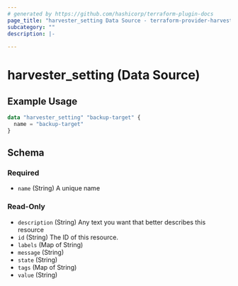 ```yaml
---
# generated by https://github.com/hashicorp/terraform-plugin-docs
page_title: "harvester_setting Data Source - terraform-provider-harvester"
subcategory: ""
description: |-
  
---
```


# harvester_setting (Data Source)



## Example Usage

```terraform
data "harvester_setting" "backup-target" {
  name = "backup-target"
}
```

<!-- schema generated by tfplugindocs -->
## Schema

### Required

- `name` (String) A unique name

### Read-Only

- `description` (String) Any text you want that better describes this resource
- `id` (String) The ID of this resource.
- `labels` (Map of String)
- `message` (String)
- `state` (String)
- `tags` (Map of String)
- `value` (String)
